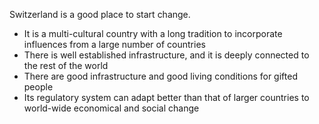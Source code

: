 
Switzerland is a good place to start change.

- It is a multi-cultural country with a long tradition to incorporate influences from a large number of countries
- There is well established infrastructure, and it is deeply connected to the rest of the world
- There are good infrastructure and good living conditions for gifted people
- Its regulatory system can adapt better than that of larger countries to world-wide economical and social change

